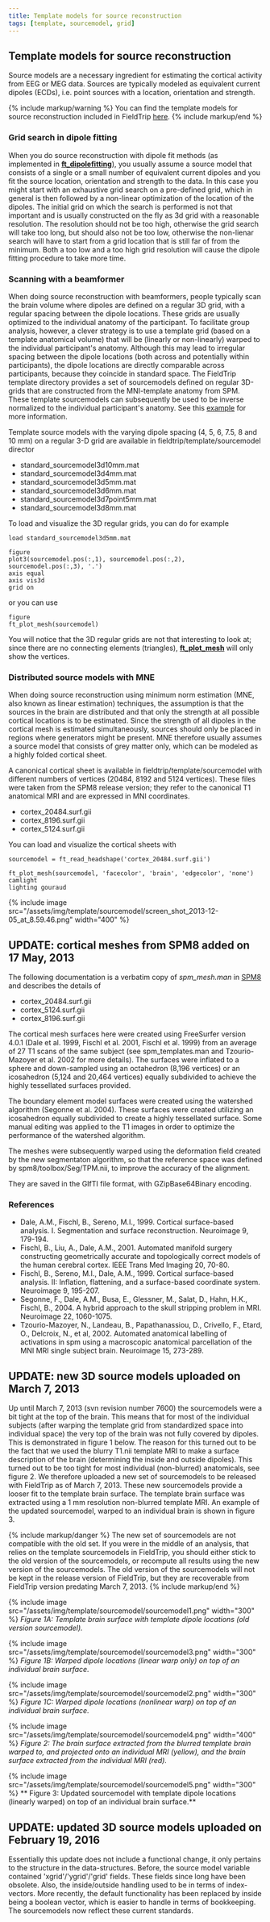 ```yaml
---
title: Template models for source reconstruction
tags: [template, sourcemodel, grid]
---
```


## Template models for source reconstruction

Source models are a necessary ingredient for estimating the cortical activity from EEG or MEG data. Sources are typically modeled as equivalent current dipoles (ECDs), i.e. point sources with a location, orientation and strength.

{% include markup/warning %}
You can find the template models for source reconstruction included in FieldTrip [here](https://github.com/fieldtrip/fieldtrip/tree/master/template/sourcemodel).
{% include markup/end %}

### Grid search in dipole fitting

When you do source reconstruction with dipole fit methods (as implemented in **[ft_dipolefitting](/reference/ft_dipolefitting)**), you usually assume a source model that consists of a single or a small number of equivalent current dipoles and you fit the source location, orientation and strength to the data. In this case you might start with an exhaustive grid search on a pre-defined grid, which in general is then followed by a non-linear optimization of the location of the dipoles. The initial grid on which the search is performed is not that important and is usually constructed on the fly as 3d grid with a reasonable resolution. The resolution should not be too high, otherwise the grid search will take too long, but should also not be too low, otherwise the non-lienar search will have to start from a grid location that is still far of from the minimum. Both a too low and a too high grid resolution will cause the dipole fitting procedure to take more time.

### Scanning with a beamformer

When doing source reconstruction with beamformers, people typically scan the brain volume where dipoles are defined on a regular 3D grid, with a regular spacing between the dipole locations. These grids are usually optimized to the individual anatomy of the participant. To facilitate group analysis, however, a clever strategy is to use a template grid (based on a template anatomical volume) that will be (linearly or non-linearly) warped to the individual participant's anatomy. Although this may lead to irregular spacing between the dipole locations (both across and potentially within participants), the dipole locations are directly comparable across participants, because they coincide in standard space.
The FieldTrip template directory provides a set of sourcemodels defined on regular 3D-grids that are constructed from the MNI-template anatomy from SPM. These template sourcemodels can subsequently be used to be inverse normalized to the individual participant's anatomy. See this [example](/example/sourcemodel_aligned2mni) for more information.

Template source models with the varying dipole spacing (4, 5, 6, 7.5, 8 and 10 mm) on a regular 3-D grid are available in fieldtrip/template/sourcemodel director

- standard_sourcemodel3d10mm.mat
- standard_sourcemodel3d4mm.mat
- standard_sourcemodel3d5mm.mat
- standard_sourcemodel3d6mm.mat
- standard_sourcemodel3d7point5mm.mat
- standard_sourcemodel3d8mm.mat

To load and visualize the 3D regular grids, you can do for example

    load standard_sourcemodel3d5mm.mat

    figure
    plot3(sourcemodel.pos(:,1), sourcemodel.pos(:,2), sourcemodel.pos(:,3), '.')
    axis equal
    axis vis3d
    grid on

or you can use

    figure
    ft_plot_mesh(sourcemodel)

You will notice that the 3D regular grids are not that interesting to look at; since there are no connecting elements (triangles), **[ft_plot_mesh](/reference/plotting/ft_plot_mesh)** will only show the vertices.

### Distributed source models with MNE

When doing source reconstruction using minimum norm estimation (MNE, also known as linear estimation) techniques, the assumption is that the sources in the brain are distributed and that only the strength at all possible cortical locations is to be estimated. Since the strength of all dipoles in the cortical mesh is estimated simultaneously, sources should only be placed in regions where generators might be present. MNE therefore usually assumes a source model that consists of grey matter only, which can be modeled as a highly folded cortical sheet.

A canonical cortical sheet is available in fieldtrip/template/sourcemodel with different numbers of vertices (20484, 8192 and 5124 vertices). These files were taken from the SPM8 release version; they refer to the canonical T1 anatomical MRI and are expressed in MNI coordinates.

- cortex_20484.surf.gii
- cortex_8196.surf.gii
- cortex_5124.surf.gii

You can load and visualize the cortical sheets with

    sourcemodel = ft_read_headshape('cortex_20484.surf.gii')

    ft_plot_mesh(sourcemodel, 'facecolor', 'brain', 'edgecolor', 'none')
    camlight
    lighting gouraud

{% include image src="/assets/img/template/sourcemodel/screen_shot_2013-12-05_at_8.59.46.png" width="400" %}

## UPDATE: cortical meshes from SPM8 added on 17 May, 2013

The following documentation is a verbatim copy of _spm_mesh.man_ in [SPM8](http://www.fil.ion.ucl.ac.uk/spm) and describes the details of

- cortex_20484.surf.gii
- cortex_5124.surf.gii
- cortex_8196.surf.gii

The cortical mesh surfaces here were created using FreeSurfer version
4.0.1 (Dale et al. 1999, Fischl et al. 2001, Fischl et al. 1999) from
an average of 27 T1 scans of the same subject (see spm_templates.man and
Tzourio-Mazoyer et al. 2002 for more details).
The surfaces were inflated to a sphere and down-sampled using an
octahedron (8,196 vertices) or an icosahedron (5,124 and 20,464 vertices)
equally subdivided to achieve the highly tessellated surfaces provided.

The boundary element model surfaces were created using the watershed
algorithm (Segonne et al. 2004). These surfaces were created
utilizing an icosahedron equally subdivided to create a highly
tessellated surface. Some manual editing was applied to the T1 images
in order to optimize the performance of the watershed algorithm.

The meshes were subsequently warped using the deformation field created
by the new segmentaton algorithm, so that the reference space was defined
by spm8/toolbox/Seg/TPM.nii, to improve the accuracy of the alignment.

They are saved in the GIfTI file format, with GZipBase64Binary encoding.

### References

- Dale, A.M., Fischl, B., Sereno, M.I., 1999. Cortical surface-based
  analysis. I. Segmentation and surface reconstruction. Neuroimage 9,
  179-194.
- Fischl, B., Liu, A., Dale, A.M., 2001. Automated manifold surgery
  constructing geometrically accurate and topologically correct models
  of the human cerebral cortex. IEEE Trans Med Imaging 20, 70-80.
- Fischl, B., Sereno, M.I., Dale, A.M., 1999. Cortical surface-based
  analysis. II: Inflation, flattening, and a surface-based coordinate
  system. Neuroimage 9, 195-207.
- Segonne, F., Dale, A.M., Busa, E., Glessner, M., Salat, D., Hahn,
  H.K., Fischl, B., 2004. A hybrid approach to the skull stripping
  problem in MRI. Neuroimage 22, 1060-1075.
- Tzourio-Mazoyer, N., Landeau, B., Papathanassiou, D., Crivello, F.,
  Etard, O., Delcroix, N., et al, 2002. Automated anatomical labelling of
  activations in spm using a macroscopic anatomical parcellation of the MNI
  MRI single subject brain. Neuroimage 15, 273-289.

## UPDATE: new 3D source models uploaded on March 7, 2013

Up until March 7, 2013 (svn revision number 7600) the sourcemodels were a bit tight at the top of the brain. This means that for most of the individual subjects (after warping the template grid from standardized space into individual space) the very top of the brain was not fully covered by dipoles. This is demonstrated in figure 1 below. The reason for this turned out to be the fact that we used the blurry T1.nii template MRI to make a surface description of the brain (determining the inside and outside dipoles). This turned out to be too tight for most individual (non-blurred) anatomicals, see figure 2. We therefore uploaded a new set of sourcemodels to be released with FieldTrip as of March 7, 2013. These new sourcemodels provide a looser fit to the template brain surface. The template brain surface was extracted using a 1 mm resolution non-blurred template MRI. An example of the updated sourcemodel, warped to an individual brain is shown in figure 3.

{% include markup/danger %}
The new set of sourcemodels are not compatible with the old set. If you were in the middle of an analysis, that relies on the template sourcemodels in FieldTrip, you should either stick to the old version of the sourcemodels, or recompute all results using the new version of the sourcemodels. The old version of the sourcemodels will not be kept in the release version of FieldTrip, but they are recoverable from FieldTrip version predating March 7, 2013.
{% include markup/end %}

{% include image src="/assets/img/template/sourcemodel/sourcemodel1.png" width="300" %}
_Figure 1A: Template brain surface with template dipole locations (old version sourcemodel)._

{% include image src="/assets/img/template/sourcemodel/sourcemodel3.png" width="300" %}
_Figure 1B: Warped dipole locations (linear warp only) on top of an individual brain surface._

{% include image src="/assets/img/template/sourcemodel/sourcemodel2.png" width="300" %}
_Figure 1C: Warped dipole locations (nonlinear warp) on top of an individual brain surface._

{% include image src="/assets/img/template/sourcemodel/sourcemodel4.png" width="400" %}
_Figure 2: The brain surface extracted from the blurred template brain warped to, and projected onto an individual MRI (yellow), and the brain surface extracted from the individual MRI (red)._

{% include image src="/assets/img/template/sourcemodel/sourcemodel5.png" width="300" %}
** Figure 3: Updated sourcemodel with template dipole locations (linearly warped) on top of an individual brain surface.**

## UPDATE: updated 3D source models uploaded on February 19, 2016

Essentially this update does not include a functional change, it only pertains to the structure in the data-structures. Before, the source model variable contained 'xgrid'/'ygrid'/'grid' fields. These fields since long have been obsolete. Also, the inside/outside handling used to be in terms of index-vectors. More recently, the default functionality has been replaced by inside being a boolean vector, which is easier to handle in terms of bookkeeping. The sourcemodels now reflect these current standards.
